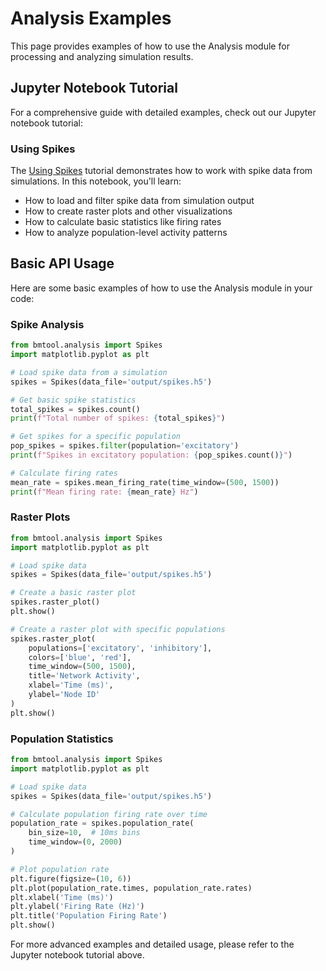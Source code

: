 # Analysis Examples

This page provides examples of how to use the Analysis module for processing and analyzing simulation results.

## Jupyter Notebook Tutorial

For a comprehensive guide with detailed examples, check out our Jupyter notebook tutorial:

### Using Spikes

The [Using Spikes](analysis/using_spikes.ipynb) tutorial demonstrates how to work with spike data from simulations. In this notebook, you'll learn:

- How to load and filter spike data from simulation output
- How to create raster plots and other visualizations
- How to calculate basic statistics like firing rates
- How to analyze population-level activity patterns

## Basic API Usage

Here are some basic examples of how to use the Analysis module in your code:

### Spike Analysis

```python
from bmtool.analysis import Spikes
import matplotlib.pyplot as plt

# Load spike data from a simulation
spikes = Spikes(data_file='output/spikes.h5')

# Get basic spike statistics
total_spikes = spikes.count()
print(f"Total number of spikes: {total_spikes}")

# Get spikes for a specific population
pop_spikes = spikes.filter(population='excitatory')
print(f"Spikes in excitatory population: {pop_spikes.count()}")

# Calculate firing rates
mean_rate = spikes.mean_firing_rate(time_window=(500, 1500))
print(f"Mean firing rate: {mean_rate} Hz")
```

### Raster Plots

```python
from bmtool.analysis import Spikes
import matplotlib.pyplot as plt

# Load spike data
spikes = Spikes(data_file='output/spikes.h5')

# Create a basic raster plot
spikes.raster_plot()
plt.show()

# Create a raster plot with specific populations
spikes.raster_plot(
    populations=['excitatory', 'inhibitory'],
    colors=['blue', 'red'],
    time_window=(500, 1500),
    title='Network Activity',
    xlabel='Time (ms)',
    ylabel='Node ID'
)
plt.show()
```

### Population Statistics

```python
from bmtool.analysis import Spikes
import matplotlib.pyplot as plt

# Load spike data
spikes = Spikes(data_file='output/spikes.h5')

# Calculate population firing rate over time
population_rate = spikes.population_rate(
    bin_size=10,  # 10ms bins
    time_window=(0, 2000)
)

# Plot population rate
plt.figure(figsize=(10, 6))
plt.plot(population_rate.times, population_rate.rates)
plt.xlabel('Time (ms)')
plt.ylabel('Firing Rate (Hz)')
plt.title('Population Firing Rate')
plt.show()
```

For more advanced examples and detailed usage, please refer to the Jupyter notebook tutorial above. 